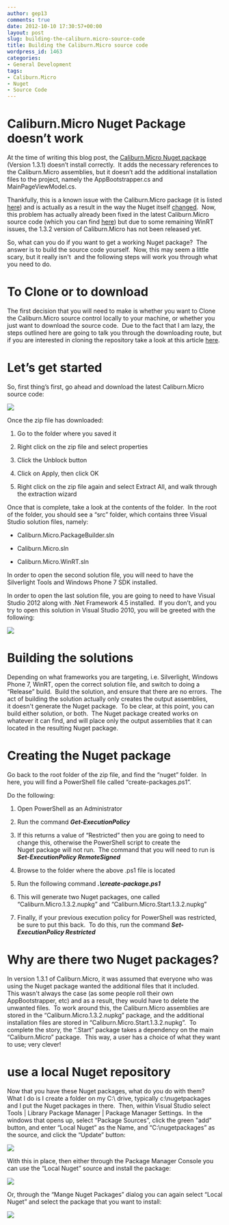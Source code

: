 ```yaml
---
author: gep13
comments: true
date: 2012-10-10 17:30:57+00:00
layout: post
slug: building-the-caliburn.micro-source-code
title: Building the Caliburn.Micro source code
wordpress_id: 1463
categories:
- General Development
tags:
- Caliburn.Micro
- Nuget
- Source Code
---
```


# Caliburn.Micro Nuget Package doesn’t work


At the time of writing this blog post, the [Caliburn.Micro Nuget package](http://nuget.org/packages/Caliburn.Micro) (Version 1.3.1) doesn’t install correctly.  It adds the necessary references to the Caliburn.Micro assemblies, but it doesn’t add the additional installation files to the project, namely the AppBootstrapper.cs and MainPageViewModel.cs.

Thankfully, this is a known issue with the Caliburn.Micro package (it is listed [here](http://caliburnmicro.codeplex.com/workitem/237)) and is actually as a result in the way the Nuget itself [changed](http://nuget.codeplex.com/workitem/2396).  Now, this problem has actually already been fixed in the latest Caliburn.Micro source code (which you can find [here](http://caliburnmicro.codeplex.com/SourceControl/changeset/view/62cf1765f4ba)) but due to some remaining WinRT issues, the 1.3.2 version of Caliburn.Micro has not been released yet.

So, what can you do if you want to get a working Nuget package?  The answer is to build the source code yourself.  Now, this may seem a little scary, but it really isn't  and the following steps will work you through what you need to do.


# To Clone or to download


The first decision that you will need to make is whether you want to Clone the Caliburn.Micro source control locally to your machine, or whether you just want to download the source code.  Due to the fact that I am lazy, the steps outlined here are going to talk you through the downloading route, but if you are interested in cloning the repository take a look at this article [here](http://codeplex.codeplex.com/wikipage?title=Using%20TortoiseHG%20with%20CodePlex&referringTitle=Source%20control%20clients&ProjectName=codeplex).


# Let’s get started


So, first thing’s first, go ahead and download the latest Caliburn.Micro source code:

[![](http://www.gep13.co.uk/blog/wp-content/uploads/2012/10/Caliburn.Micro_Download.png)](http://www.gep13.co.uk/blog/?attachment_id=1466)

Once the zip file has downloaded:



	
  1. Go to the folder where you saved it

	
  2. Right click on the zip file and select properties

	
  3. Click the Unblock button

	
  4. Click on Apply, then click OK

	
  5. Right click on the zip file again and select Extract All, and walk through the extraction wizard


Once that is complete, take a look at the contents of the folder.  In the root of the folder, you should see a “src” folder, which contains three Visual Studio solution files, namely:

	
  * Caliburn.Micro.PackageBuilder.sln

	
  * Caliburn.Micro.sln

	
  * Caliburn.Micro.WinRT.sln


In order to open the second solution file, you will need to have the Silverlight Tools and Windows Phone 7 SDK installed.

In order to open the last solution file, you are going to need to have Visual Studio 2012 along with .Net Framework 4.5 installed.  If you don’t, and you try to open this solution in Visual Studio 2010, you will be greeted with the following:

[![](http://www.gep13.co.uk/blog/wp-content/uploads/2012/10/Caliburn.Micro_.WinRT_not_opening.png)](http://www.gep13.co.uk/blog/?attachment_id=1465)


# Building the solutions


Depending on what frameworks you are targeting, i.e. Silverlight, Windows Phone 7, WinRT, open the correct solution file, and switch to doing a “Release” build.  Build the solution, and ensure that there are no errors.  The act of building the solution actually only creates the output assemblies, it doesn't generate the Nuget package.  To be clear, at this point, you can build either solution, or both.  The Nuget package created works on whatever it can find, and will place only the output assemblies that it can located in the resulting Nuget package.


# Creating the Nuget package


Go back to the root folder of the zip file, and find the “nuget” folder.  In here, you will find a PowerShell file called “create-packages.ps1”.

Do the following:



	
  1. Open PowerShell as an Administrator

	
  2. Run the command _**Get-ExecutionPolicy**_

	
  3. If this returns a value of “Restricted” then you are going to need to change this, otherwise the PowerShell script to create the Nuget package will not run.  The command that you will need to run is **_Set-ExecutionPolicy RemoteSigned_**

	
  4. Browse to the folder where the above .ps1 file is located

	
  5. Run the following command **_.\create-package.ps1_**

	
  6. This will generate two Nuget packages, one called “Caliburn.Micro.1.3.2.nupkg” and “Caliburn.Micro.Start.1.3.2.nupkg”

	
  7. Finally, if your previous execution policy for PowerShell was restricted, be sure to put this back.  To do this, run the command **_Set-ExecutionPolicy Restricted_**




# Why are there two Nuget packages?


In version 1.3.1 of Caliburn.Micro, it was assumed that everyone who was using the Nuget package wanted the additional files that it included.  This wasn't always the case (as some people roll their own AppBootstrapper, etc) and as a result, they would have to delete the unwanted files.  To work around this, the Caliburn.Micro assemblies are stored in the “Caliburn.Micro.1.3.2.nupkg” package, and the additional installation files are stored in “Caliburn.Micro.Start.1.3.2.nupkg”.  To complete the story, the “.Start” package takes a dependency on the main “Caliburn.Micro” package.  This way, a user has a choice of what they want to use; very clever!


# use a local Nuget repository


Now that you have these Nuget packages, what do you do with them?  What I do is I create a folder on my C:\ drive, typically c:\nugetpackages and I put the Nuget packages in there.  Then, within Visual Studio select Tools | Library Package Manager | Package Manager Settings.  In the windows that opens up, select “Package Sources”, click the green "add" button, and enter “Local Nuget” as the Name, and “C:\nugetpackages” as the source, and click the “Update” button:

[![](http://www.gep13.co.uk/blog/wp-content/uploads/2012/10/Caliburn.Micro_Local_Nuget_Package_Source.png)](http://www.gep13.co.uk/blog/?attachment_id=1467)

With this in place, then either through the Package Manager Console you can use the “Local Nuget” source and install the package:

[![](http://www.gep13.co.uk/blog/wp-content/uploads/2012/10/Caliburn.Micro_Package_Manager_Console_Install.png)](http://www.gep13.co.uk/blog/?attachment_id=1469)

Or, through the “Mange Nuget Packages” dialog you can again select “Local Nuget” and select the package that you want to install:

[![](http://www.gep13.co.uk/blog/wp-content/uploads/2012/10/Caliburn.Micro_Manage_Nuget_Packages.png)](http://www.gep13.co.uk/blog/?attachment_id=1468)
